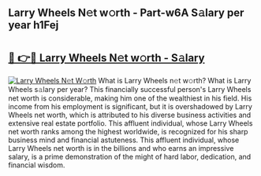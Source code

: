 ## Larry Wheels N𝚎t w𝚘rth - Part-w6A S𝚊lary per year h1Fej

# <h2><a href="http://gc1hvue.nevu.top/?p=Larry+Wheels">🔗 👉🔴 Larry Wheels N𝚎t w𝚘rth - S𝚊lary</a></h2>

[![Larry Wheels N𝚎t W𝚘rth](https://i.imgur.com/Oavwk0R.jpeg)](http://gc1hvue.nevu.top/?p=Larry+Wheels)
What is Larry Wheels n𝚎t w𝚘rth? What is Larry Wheels s𝚊lary per year?
This financially successful person's Larry Wheels net worth is considerable, making him one of the wealthiest in his field. His income from his employment is significant, but it is overshadowed by Larry Wheels net worth, which is attributed to his diverse business activities and extensive real estate portfolio. This affluent individual, whose Larry Wheels net worth ranks among the highest worldwide, is recognized for his sharp business mind and financial astuteness. This affluent individual, whose Larry Wheels net worth is in the billions and who earns an impressive salary, is a prime demonstration of the might of hard labor, dedication, and financial wisdom.
